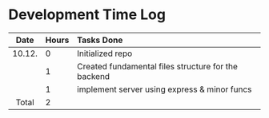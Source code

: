 # Development Time Log

| Date | Hours | Tasks Done  |
| :----:|:-----| :-----|
| 10.12. | 0    | Initialized repo  |
| |  1   | Created fundamental files structure for the backend  |
| |  1   | implement server using express & minor funcs  |
| Total | 2 | |


